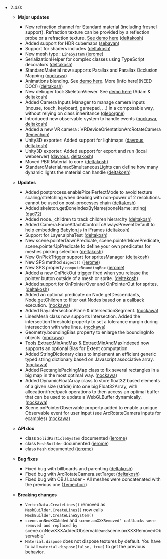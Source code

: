 - 2.4.0:
  - **Major updates**
    - New refraction channel for Standard material (including fresnel support). Refraction texture can be provided by a reflection probe or a refraction texture. [See demo here](http://www.babylonjs.com/Demos/refraction/) ([deltakosh](https://github.com/deltakosh))
    - Added support for HDR cubemaps ([sebavan](https://github.com/sebavan))
    - Support for shaders includes ([deltakosh](https://github.com/deltakosh))
    - New mesh type : `LineSystem` ([jerome](https://github.com/jbousquie))
    - SerializationHelper for complex classes using TypeScript decorators ([deltakosh](https://github.com/deltakosh))
    - StandardMaterial now supports Parallax and Parallax Occlusion Mapping ([nockawa](https://github.com/nockawa))
    - Animations blending. See [demo here](http://www.babylonjs-playground.com/#2BLI9T#3). More [info here](NEED DOC!) ([deltakosh](https://github.com/deltakosh))
    - New debuger tool: SkeletonViewer. See [demo here](http://www.babylonjs-playground.com/#1BZJVJ#8) (Adam & [deltakosh](https://github.com/deltakosh))
    - Added Camera Inputs Manager to manage camera inputs (mouse, touch, keyboard, gamepad, ...) in a composable way, without relying on class inheritance ([gleborgne](https://github.com/gleborgne))
    - Introduced new observable system to handle events ([nockawa](https://github.com/nockawa), [deltakosh](https://github.com/deltakosh))
    - Added a new VR camera : VRDeviceOrientationArcRotateCamera ([temechon](https://github.com/Temechon))
    - Unity3D exporter: Added support for lightmaps ([davrous](https://github.com/davrous), [deltakosh](https://github.com/deltakosh))
    - Unity3D exporter: Added support for export and run (local webserver) ([davrous](https://github.com/davrous), [deltakosh](https://github.com/deltakosh))
    - Moved PBR Material to core ([deltakosh](https://github.com/deltakosh))
    - StandardMaterial.maxSimultaneousLights can define how many dynamic lights the material can handle ([deltakosh](https://github.com/deltakosh))
  - **Updates**
    - Added postprocess.enablePixelPerfectMode to avoid texture scaling/stretching when dealing with non-power of 2 resolutions. cannot be used on post-processes chain ([deltakosh](https://github.com/deltakosh))
    - Added skeleton.getBoneIndexByName(boneName: string) ([dad72](https://github.com/dad72))
    - Added node._children to track children hierarchy ([deltakosh](https://github.com/deltakosh))
    - Added Camera.ForceAttachControlToAlwaysPreventDefault to help embedding Babylon.js in iFrames ([deltakosh](https://github.com/deltakosh))
    - Support for Layer.alphaTest ([deltakosh](https://github.com/deltakosh))
    - New scene.pointerDownPredicate, scene.pointerMovePredicate, scene.pointerUpPredicate to define your own predicates for meshes picking selection ([deltakosh](https://github.com/deltakosh))
    - New OnPickTrigger support for spritesManager ([deltakosh](https://github.com/deltakosh))
    - New SPS method `digest()` ([jerome](https://github.com/jbousquie))    
    - New SPS property `computeBoundingBox` ([jerome](https://github.com/jbousquie))  
    - Added a new OnPickOut trigger fired when you release the pointer button outside of a mesh or sprite. ([deltakosh](https://github.com/deltakosh))
    - Added support for OnPointerOver and OnPointerOut for sprites. ([deltakosh](https://github.com/deltakosh))
    - Added an optional predicate on Node.getDescendants, Node.getChildren to filter out Nodes based on a callback execution. ([nockawa](https://github.com/nockawa))
    - Added Ray.intersectionPlane & intersectionSegment. ([nockawa](https://github.com/nockawa))
    - LinesMesh class now supports Intersection. Added the intersectionThreshold property to set a tolerance margin during intersection with wire lines. ([nockawa](https://github.com/nockawa))
    - Geometry.boundingBias property to enlarge the boundingInfo objects ([nockawa](https://github.com/nockawa))
    - Tools.ExtractMinAndMax & ExtractMinAndMaxIndexed now supports an optional Bias for Extent computation.
	- Added StringDictionary<T> class to implement an efficient generic typed string dictionary based on Javascript associative array. ([nockawa](https://github.com/nockawa))
	- Added RectanglePackingMap class to fix several rectangles in a big map in the most optimal way. ([nockawa](https://github.com/nockawa))
	- Added DynamicFloatArray class to store float32 based elements of a given size (stride) into one big Float32Array, with allocation/free/pack operations to then access an optimal buffer that can be used to update a WebGLBuffer dynamically. ([nockawa](https://github.com/nockawa))
	- Scene.onPointerObservable property added to enable a unique Observable event for user input (see ArcRotateCamera inputs for examples) ([nockawa](https://github.com/nockawa))

  - **API doc**
    - class `SolidParticleSystem` documented ([jerome](https://github.com/jbousquie))
    - class `MeshBuilder` documented ([jerome](https://github.com/jbousquie))
    - class `Mesh` documented ([jerome](https://github.com/jbousquie))
  - **Bug fixes**
    - Fixed bug with billboards and parenting ([deltakosh](https://github.com/deltakosh))
    - Fixed bug with ArcRotateCamera.setTarget ([deltakosh](https://github.com/deltakosh))
    - Fixed bug with OBJ Loader - All meshes were concatenated with the previous one ([Temechon](https://github.com/Temechon))
  - **Breaking changes**
    - `VertexData.CreateLines()` removed as `MeshBuilder.CreateLines()` now calls `MeshBuilder.CreateLineSystem()`
    - `scene.onNewXXXAdded` and `scene.onXXXRemoved' callbacks were removed and replaced by `scene.onNewXXXAddedObservable` and `scene.onXXXRemovedObservable`
    - `Material.dispose` does not dispose textures by default. You have to call `material.dispose(false, true)` to get the previous behavior.
